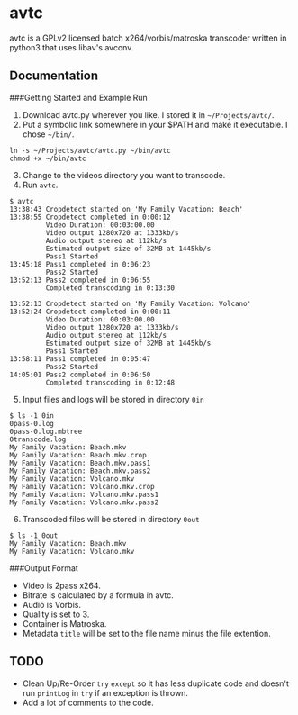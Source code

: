 avtc
====
avtc is a GPLv2 licensed batch x264/vorbis/matroska transcoder written in python3 that uses libav's avconv.

Documentation
-------------

###Getting Started and Example Run
1. Download avtc.py wherever you like. I stored it in `~/Projects/avtc/`.
2. Put a symbolic link somewhere in your $PATH and make it executable.  I chose `~/bin/`.
```
ln -s ~/Projects/avtc/avtc.py ~/bin/avtc
chmod +x ~/bin/avtc
```

3. Change to the videos directory you want to transcode.
4. Run `avtc`.
```
$ avtc 
13:38:43 Cropdetect started on 'My Family Vacation: Beach'
13:38:55 Cropdetect completed in 0:00:12
         Video Duration: 00:03:00.00
         Video output 1280x720 at 1333kb/s
         Audio output stereo at 112kb/s
         Estimated output size of 32MB at 1445kb/s
         Pass1 Started
13:45:18 Pass1 completed in 0:06:23
         Pass2 Started
13:52:13 Pass2 completed in 0:06:55
         Completed transcoding in 0:13:30
```
```
13:52:13 Cropdetect started on 'My Family Vacation: Volcano'
13:52:24 Cropdetect completed in 0:00:11
         Video Duration: 00:03:00.00
         Video output 1280x720 at 1333kb/s
         Audio output stereo at 112kb/s
         Estimated output size of 32MB at 1445kb/s
         Pass1 Started
13:58:11 Pass1 completed in 0:05:47
         Pass2 Started
14:05:01 Pass2 completed in 0:06:50
         Completed transcoding in 0:12:48
```

5. Input files and logs will be stored in directory `0in`
```
$ ls -1 0in
0pass-0.log
0pass-0.log.mbtree
0transcode.log
My Family Vacation: Beach.mkv
My Family Vacation: Beach.mkv.crop
My Family Vacation: Beach.mkv.pass1
My Family Vacation: Beach.mkv.pass2
My Family Vacation: Volcano.mkv
My Family Vacation: Volcano.mkv.crop
My Family Vacation: Volcano.mkv.pass1
My Family Vacation: Volcano.mkv.pass2
```

6. Transcoded files will be stored in directory `0out`
```
$ ls -1 0out
My Family Vacation: Beach.mkv
My Family Vacation: Volcano.mkv
```


###Output Format
* Video is 2pass x264.
 * Bitrate is calculated by a formula in avtc.
* Audio is Vorbis.
 * Quality is set to 3.
* Container is Matroska.
* Metadata `title` will be set to the file name minus the file extention.


TODO
----
* Clean Up/Re-Order `try` `except` so it has less duplicate code and doesn't run `printLog` in `try` if an exception is thrown.
* Add a lot of comments to the code.
